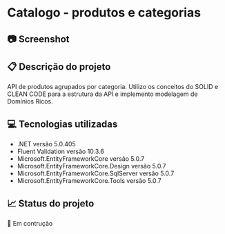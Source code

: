 # Catalogo - produtos e categorias

## 📷 Screenshot
<!-- ![alt text](image-link) -->

## 📋 Descrição do projeto
API de produtos agrupados por categoria. Utilizo os conceitos do SOLID e CLEAN CODE para a estrutura da API 
e implemento modelagem de Domínios Ricos.

## 💻 Tecnologias utilizadas
- .NET versão 5.0.405
- Fluent Validation versão 10.3.6 
- Microsoft.EntityFrameworkCore versão 5.0.7
- Microsoft.EntityFrameworkCore.Design versão 5.0.7
- Microsoft.EntityFrameworkCore.SqlServer versão 5.0.7
- Microsoft.EntityFrameworkCore.Tools versão 5.0.7

## 📈 Status do projeto
:construction: Em contrução
<!-- ✅ Concluído -->

<!-- ## 🚀 Links 
- Site em produção: [text](Link) -->
